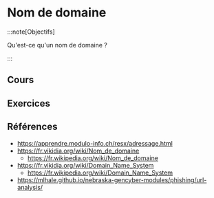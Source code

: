 # Nom de domaine

:::note[Objectifs]

Qu'est-ce qu'un nom de domaine ?

:::

## Cours

<Reaveal name="3cci-webs-domaine" />

## Exercices

## Références

- https://apprendre.modulo-info.ch/resx/adressage.html
- https://fr.vikidia.org/wiki/Nom_de_domaine
  - https://fr.wikipedia.org/wiki/Nom_de_domaine
- https://fr.vikidia.org/wiki/Domain_Name_System
  - https://fr.wikipedia.org/wiki/Domain_Name_System
- https://mlhale.github.io/nebraska-gencyber-modules/phishing/url-analysis/
